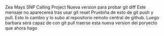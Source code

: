 Zea Mays SNP Calling Project
Nueva version para probar git diff
Este mensaje no aparecereá tras usar git reset
Pruebiña de esto de git push y pull. Esto lo cambio y lo subo al repositorio remoto central de github. Luego barbara será capaz de con git pull traerse esta nueva version del poryecto que ahora hago
